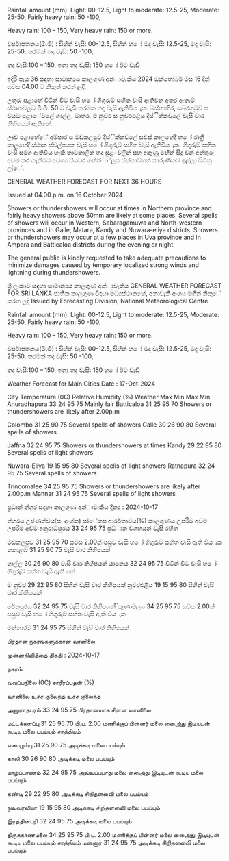 Rainfall amount (mm): Light: 00-12.5, Light to moderate: 12.5-25, Moderate: 25-50, Fairly heavy rain: 50 -100,

Heavy rain: 100 – 150, Very heavy rain: 150 or more.

වර්ෂාපතනය(මි.මී) : සිහින් වැසි: 00-12.5, සිහින් හ ෝ මද වැසි: 12.5-25, මද වැසි: 25-50, තරමක් තද වැසි: 50 -100,

තද වැසි:100 – 150, ඉතා තද වැසි: 150 හ ෝ ඊට වැඩි

ඉදිරි පැය 36 සඳහා සාමාන්‍යය කාලගුණ අන්‍ාවැකිය 2024 ඔක්තෝබර් මස 16 දින්‍ සවස 04.00 ට නිකුත් කරන්‍ ලදි.

උතුරු පළාහේ විටින් විට වැසි හ ෝ ගිගුරුම් සහිත වැසි ඇතිවන අතර ඇතැම් ස්ථානවලට මි.මී. 50 ට වැඩි තරමක තද වැසි ඇතිවිය ැක. බස්නාහිර, සබරගමුව ස වයඹ පළාේවලේ ගාල්ල, මාතර, ම නුවර ස නුවරඑළිය දිස්ික්කවලේ වැසි වාර කිහිපයක් ඇතිහේ.

ඌව පළාහේේ අම්පාර ස මඩකලපුව දිස්ික්කවලේ සවස් කාලහේදී හ ෝ රාත්‍රී කාලහේදී ස්ථාන ස්වල්පයක වැසි හ ෝ ගිගුරුම් සහිත වැසි ඇතිවිය ැක. ගිගුරුම් සහිත වැසි සමග ඇතිවිය හැකි තාවකාලික තද සුළං වලින් සහ අකුණු මඟින් සිදු වන්‍ අන්‍තුරු අවම කර ගැනීමට අවශ්‍ය පියවර ගන්න්‍ා ්ලස ජන්‍තාව්ගන් කාරුණිකව ඉල්ලා සිටිනු ලැ්ේ.

GENERAL WEATHER FORECAST FOR NEXT 36 HOURS

Issued at 04.00 p.m. on 16 October 2024

Showers or thundershowers will occur at times in Northern province and fairly heavy showers above 50mm are likely at some places. Several spells of showers will occur in Western, Sabaragamuwa and North-western provinces and in Galle, Matara, Kandy and Nuwara-eliya districts. Showers or thundershowers may occur at a few places in Uva province and in Ampara and Batticaloa districts during the evening or night.

The general public is kindly requested to take adequate precautions to minimize damages caused by temporary localized strong winds and lightning during thundershowers.

ශ්‍රී ලංකාව සඳහා සාමාන්‍යය කාලගුණ අන්‍ාවැකිය GENERAL WEATHER FORECAST FOR SRI LANKA ජාතික කාලගුණ විදයා මධ්‍යස්ථානහේ, අනාවැකි අංශය මගින් නිකුේ කරන ලදි Issued by Forecasting Division, National Meteorological Centre

Rainfall amount (mm): Light: 00-12.5, Light to moderate: 12.5-25, Moderate: 25-50, Fairly heavy rain: 50 -100,

Heavy rain: 100 – 150, Very heavy rain: 150 or more.

වර්ෂාපතනය(මි.මී) : සිහින් වැසි: 00-12.5, සිහින් හ ෝ මද වැසි: 12.5-25, මද වැසි: 25-50, තරමක් තද වැසි: 50 -100,

තද වැසි:100 – 150, ඉතා තද වැසි: 150 හ ෝ ඊට වැඩි

Weather Forecast for Main Cities Date : 17-Oct-2024

City Temperature (0C) Relative Humidity (%) Weather Max Min Max Min Anuradhapura 33 24 95 75 Mainly fair Batticaloa 31 25 95 70 Showers or thundershowers are likely after 2.00p.m

Colombo 31 25 90 75 Several spells of showers Galle 30 26 90 80 Several spells of showers

Jaffna 32 24 95 75 Showers or thundershowers at times Kandy 29 22 95 80 Several spells of light showers

Nuwara-Eliya 19 15 95 80 Several spells of light showers Ratnapura 32 24 95 75 Several spells of showers

Trincomalee 34 25 95 75 Showers or thundershowers are likely after 2.00p.m Mannar 31 24 95 75 Several spells of light showers

ප්‍රධාන්‍ න්‍ගර සදහා කාලගුණ අන්‍ාවැකිය දින්‍ය : 2024-10-17

න්‍ගරය උෂ්ණත්වය(්ස. අංශ්‍ක) සා්ේකෂ ආර්රතාවය(%) කාලගුණය උපරිම අවම උපරිම අවම අනුරාධ්‍පුරය 33 24 95 75 ප්‍රධ්‍ාන වශහයන් වැසි රහිත

මඩකලපුව 31 25 95 70 සවස 2.00න් පසුව වැසි හ ෝ ගිගුරුම් සහිත වැසි ඇති විය ැක හකාළඹ 31 25 90 75 වැසි වාර කිහිපයක්

ගාල්ල 30 26 90 80 වැසි වාර කිහිපයක් යාපනය 32 24 95 75 විටින් විට වැසි හ ෝ ගිගුරුම් සහිත වැසි ඇති හේ

ම නුවර 29 22 95 80 සිහින් වැසි වාර කිහිපයක් නුවරඑළිය 19 15 95 80 සිහින් වැසි වාර කිහිපයක්

රේනපුරය 32 24 95 75 වැසි වාර කිහිපයක් ිකුණාමලය 34 25 95 75 සවස 2.00න් පසුව වැසි හ ෝ ගිගුරුම් සහිත වැසි ඇති විය ැක

මන්නාරම 31 24 95 75 සිහින් වැසි වාර කිහිපයක්

பிரதான நகரங்களுக்கான வானிலை

முன்னறிவித்தை் திகதி : 2024-10-17

நகரம்

வவப்பநிலை (0C) சாரீரப்பதன் (%)

வானிலை உச்ச குலைந்த உச்ச குலைந்த

அனுராதபுரம் 33 24 95 75 பிரதானமாக சீரான வானிலை

மட்டக்களப்பு 31 25 95 70 பி.ப. 2.00 மணிக்குப் பின்னர் மலை அை்ைது இடியுடன் கூடிய மலை பபய்யும் சாத்தியம்

வகாழும்பு 31 25 90 75 அடிக்கடி மலை பபய்யும்

காலி 30 26 90 80 அடிக்கடி மலை பபய்யும்

யாழ்ப்பாணம் 32 24 95 75 அவ்வப்பபாது மலை அை்ைது இடியுடன் கூடிய மலை பபய்யும்

கண்டி 29 22 95 80 அடிக்கடி சிறிதளவிை் மலை பபய்யும்

நுவவரலியா 19 15 95 80 அடிக்கடி சிறிதளவிை் மலை பபய்யும்

இரத்தினபுரி 32 24 95 75 அடிக்கடி மலை பபய்யும்

திருககாணமலை 34 25 95 75 பி.ப. 2.00 மணிக்குப் பின்னர் மலை அை்ைது இடியுடன் கூடிய மலை பபய்யும் சாத்தியம் மன்னார் 31 24 95 75 அடிக்கடி சிறிதளவிை் மலை பபய்யும்